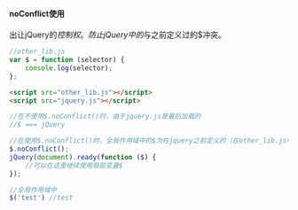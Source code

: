 #### noConflict使用
出让jQuery的$控制权。防止jQuery中的$与之前定义过的$冲突。


```javascript
//other_lib.js
var $ = function (selector) {
	console.log(selector);
};
```
```html
<script src="other_lib.js"></script>
<script src="jquery.js"></script>
```
```javascript
//在不使用$.noConflict()时，由于jquery.js是最后加载的
//$ === jQuery

//在使用$.noConflict()时，全局作用域中的$为在jquery之前定义的（在other_lib.js中定义的）
$.noConflict();
jQuery(document).ready(function ($) {
	//可以在这里继续使用局部变量$
});

//全局作用域中
$('test') //test
```

